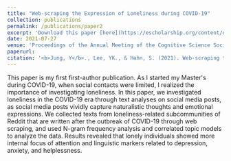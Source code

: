 ```yaml
---
title: "Web-scraping the Expression of Loneliness during COVID-19"
collection: publications
permalink: /publications/paper2
excerpt: 'Download this paper [here](https://escholarship.org/content/qt53m546pq/qt53m546pq.pdf).'
date: 2021-07-27
venue: 'Proceedings of the Annual Meeting of the Cognitive Science Society'
paperurl:
citation: '<b>Jung, Y</b>., Lee, YK., & Hahn, S. (2021). Web-scraping the Expression of Loneliness during COVID-19. <i>Proceedings of the Annual Meeting of the Cognitive Science Society</i>, <i>43</i>. https://escholarship.org/uc/item/53m546pq.'
---
```


This paper is my first first-author publication. As I started my Master's during COVID-19, when social contacts were limited, I realized the importance of investigating loneliness. In this paper, we investigated loneliness in the COVID-19 era through text analyses on social media posts, as social media posts vividly capture naturalistic thoughts and emotional expressions. We collected texts from loneliness-related subcommunities of Reddit that are written after the outbreak of COVID-19 through web scraping, and used N-gram frequency analysis and correlated topic models to analyze the data. Results revealed that lonely individuals showed more internal focus of attention and linguistic markers related to depression, anxiety, and helplessness. 